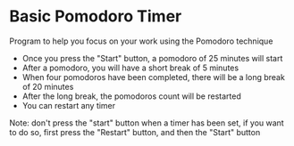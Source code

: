 # Basic Pomodoro Timer
Program to help you focus on your work using the Pomodoro technique

- Once you press the "Start" button, a pomodoro of 25 minutes will start
- After a pomodoro, you will have a short break of 5 minutes
- When four pomodoros have been completed, there will be a long break of 20 minutes
- After the long break, the pomodoros count will be restarted
- You can restart any timer

Note: don't press the "start" button when a timer has been set, if you want to do so, first press the "Restart" button, and then the "Start" button
